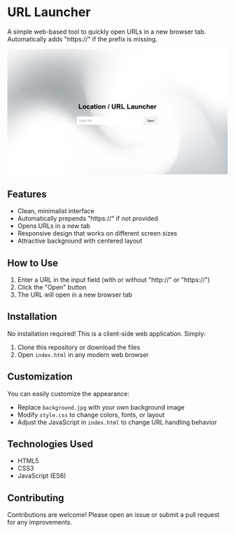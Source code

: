 # URL Launcher

A simple web-based tool to quickly open URLs in a new browser tab. Automatically adds "https://" if the prefix is missing.

![URL Launcher Preview](screenshot.png)

## Features

- Clean, minimalist interface
- Automatically prepends "https://" if not provided
- Opens URLs in a new tab
- Responsive design that works on different screen sizes
- Attractive background with centered layout

## How to Use

1. Enter a URL in the input field (with or without "http://" or "https://")
2. Click the "Open" button
3. The URL will open in a new browser tab

## Installation

No installation required! This is a client-side web application. Simply:

1. Clone this repository or download the files
2. Open `index.html` in any modern web browser

## Customization

You can easily customize the appearance:

- Replace `background.jpg` with your own background image
- Modify `style.css` to change colors, fonts, or layout
- Adjust the JavaScript in `index.html` to change URL handling behavior

## Technologies Used

- HTML5
- CSS3
- JavaScript (ES6)

## Contributing

Contributions are welcome! Please open an issue or submit a pull request for any improvements.
